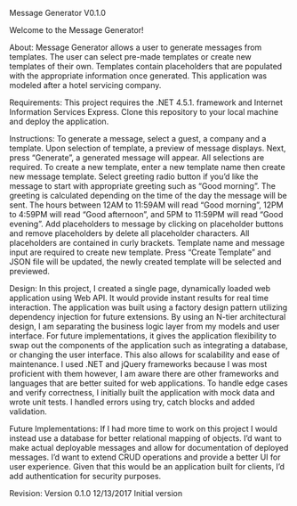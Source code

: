 Message Generator V0.1.0

Welcome to the Message Generator!

About:
Message Generator allows a user to generate messages from templates. The user can select pre-made templates or create new templates of their own. Templates contain placeholders that are populated with the appropriate information once generated. This application was modeled after a hotel servicing company.

Requirements: 
This project requires the .NET 4.5.1. framework and Internet Information Services Express. Clone this repository to your local machine and deploy the application. 

Instructions:
To generate a message, select a guest, a company and a template. Upon selection of template, a preview of message displays. Next, press “Generate”, a generated message will appear. All selections are required.
To create a new template, enter a new template name then create new message template. Select greeting radio button if you’d like the message to start with appropriate greeting such as “Good morning”. The greeting is calculated depending on the time of the day the message will be sent. The hours between 12AM to 11:59AM will read “Good morning”, 12PM to 4:59PM will read “Good afternoon”, and 5PM to 11:59PM will read “Good evening”. Add placeholders to message by clicking on placeholder buttons and remove placeholders by delete all placeholder characters. All placeholders are contained in curly brackets. Template name and message input are required to create new template. Press “Create Template” and JSON file will be updated, the newly created template will be selected and previewed. 

Design:
In this project, I created a single page, dynamically loaded web application using Web API. It would provide instant results for real time interaction. The application was built using a factory design pattern utilizing dependency injection for future extensions. By using an N-tier architectural design, I am separating the business logic layer from my models and user interface. For future implementations, it gives the application flexibility to swap out the components of the application such as integrating a database, or changing the user interface. This also allows for scalability and ease of maintenance.
I used .NET and jQuery frameworks because I was most proficient with them however, I am aware there are other frameworks and languages that are better suited for web applications. 
To handle edge cases and verify correctness, I initially built the application with mock data and wrote unit tests. I handled errors using try, catch blocks and added validation.

Future Implementations:
If I had more time to work on this project I would instead use a database for better relational mapping of objects. I’d want to make actual deployable messages and allow for documentation of deployed messages. I’d want to extend CRUD operations and provide a better UI for user experience. Given that this would be an application built for clients, I’d add authentication for security purposes.

Revision:
Version 0.1.0 12/13/2017 Initial version
